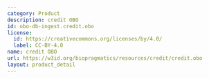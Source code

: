 ```yaml
---
category: Product
description: credit OBO
id: obo-db-ingest.credit.obo
license:
  id: https://creativecommons.org/licenses/by/4.0/
  label: CC-BY-4.0
name: credit OBO
url: https://w3id.org/biopragmatics/resources/credit/credit.obo
layout: product_detail
---
```

